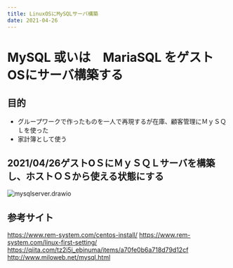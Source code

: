 ```yaml
---
title: LinuxOSにMySQLサーバ構築
date: 2021-04-26
---
```

# MySQL 或いは　MariaSQL をゲストOSにサーバ構築する
  ## 目的
  - グループワークで作ったものを一人で再現するが在庫、顧客管理にＭｙＳＱＬを使った
  - 家計簿として使う

  ## 2021/04/26ゲストOＳにＭｙＳＱＬサーバを構築し、ホストＯＳから使える状態にする
  ![mysqlserver.drawio](https://github.com/rika-9240/boilerplate/blob/master\path\Linux\MySQLServer.drawio.png?raw=true)

  ## 参考サイト
  https://www.rem-system.com/centos-install/
  https://www.rem-system.com/linux-first-setting/
  https://qiita.com/tz2i5i_ebinuma/items/a70fe0b6a718d79d12cf
  http://www.miloweb.net/mysql.html
